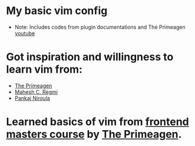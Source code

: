 # My basic vim config

- Note: Includes codes from plugin documentations and The Primeagen [youtube](https://youtu.be/DogKdiRx7ls)

# Got inspiration and willingness to learn vim from:

- [The Primeagen](https://github.com/ThePrimeagen)
- [Mahesh C. Regmi](https://github.com/regmicmahesh)
- [Pankaj Niroula](https://github.com/npankaj365)

# Learned basics of vim from [frontend masters course](https://frontendmasters.com/courses/vim-fundamentals/) by [The Primeagen](https://github.com/ThePrimeagen).
